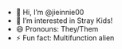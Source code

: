 - 👋 Hi, I’m @jieinnie00
- 👀 I’m interested in Stray Kids!
- 😄 Pronouns: They/Them
- ⚡ Fun fact: Multifunction alien

<!---
jieinnie00/jieinnie00 is a ✨ special ✨ repository because its `README.md` (this file) appears on your GitHub profile.
You can click the Preview link to take a look at your changes.
--->
